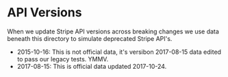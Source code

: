 # API Versions

When we update Stripe API versions across breaking changes we use data beneath this directory to simulate deprecated Stripe API's.

* 2015-10-16: This is not official data, it's versibon 2017-08-15 data edited to pass our legacy tests. YMMV.
* 2017-08-15: This is official data updated 2017-10-24.
